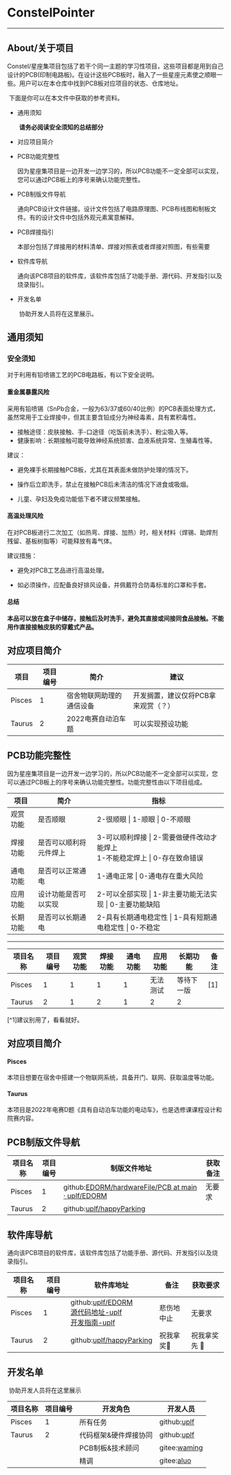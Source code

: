 # ConstelPointer

---

## About/关于项目

​	Constel/星座集项目包括了若干个同一主题的学习性项目，这些项目都是用到自己设计的PCB(印制电路板)。在设计这些PCB板时，融入了一些星座元素使之顺眼一些。用户可以在本仓库中找到PCB板对应项目的状态、仓库地址。

​	下面是你可以在本文件中获取的参考资料。

- 通用须知

  ​	__请务必阅读安全须知的总结部分__

- 对应项目简介

- PCB功能完整性

  ​	因为星座集项目是一边开发一边学习的，所以PCB功能不一定全部可以实现，您可以通过PCB板上的序号来确认功能完整性。

- PCB制版文件导航

  ​	通向PCB设计文件链接。设计文件包括了电路原理图、PCB布线图和制板文件。有的设计文件中包括外观元素寓意解释。

- PCB焊接指引

  ​	本部分包括了焊接用的材料清单、焊接对照表或者焊接对照图，有些需要

- 软件库导航

  ​	通向该PCB项目的软件库，该软件库包括了功能手册、源代码、开发指引以及烧录指引。

- 开发名单

  ​	协助开发人员将在这里展示。

## 通用须知

### 安全须知

对于利用有铅喷锡工艺的PCB电路板，有以下安全说明。

#### 重金属暴露风险

采用有铅喷锡（SnPb合金，一般为63/37或60/40比例）的PCB表面处理方式，虽然常用于工业焊接中，但其主要含铅成分为神经毒素，具有累积毒性。

- 接触途径：皮肤接触、手-口途径（吃饭前未洗手）、粉尘吸入等。
- 健康影响：长期接触可能导致神经系统损害、血液系统异常、生殖毒性等。

建议：

- 避免裸手长期接触PCB板，尤其在其表面未做防护处理的情况下。

- 操作后立即洗手，禁止在接触PCB后未清洁的情况下进食或吸烟。

- 儿童、孕妇及免疫功能低下者不建议频繁接触。

  

#### 高温处理风险

在对PCB板进行二次加工（如热弯、焊接、加热）时，相关材料（焊锡、助焊剂残留、基板树脂等）可能释放有毒气体。

建议措施：

- 避免对PCB工艺品进行高温处理。

- 如必须操作，应配备良好排风设备，并佩戴符合防毒标准的口罩和手套。

  

#### 总结

**本品可以放在盒子中储存，接触后及时洗手，避免其直接或间接同食品接触。不能用作直接接触皮肤的穿戴式产品。**

## 对应项目简介
| 项目      | 项目编号   | 简介          | 建议                              |
| -------- | --------- | ------------- | -------------------------------- |
| Pisces | 1 | 宿舍物联网助理的通信设备 | 开发搁置，建议仅将PCB拿来观赏（？） |
| Taurus | 2 | 2022电赛自动泊车题     | 可以实现预设功能 |



## PCB功能完整性

​	因为星座集项目是一边开发一边学习的，所以PCB功能不一定全部可以实现，您可以通过PCB板上的序号来确认功能完整性。功能完整性由以下项目组成。

| 项目     | 简介                   | 指标                                                         |
| -------- | ---------------------- | ------------------------------------------------------------ |
| 观赏功能 | 是否顺眼               | 2-很顺眼 \| 1-顺眼 \| 0-不顺眼                               |
| 焊接功能 | 是否可以顺利将元件焊上 | 3-可以顺利焊接 \| 2-需要做硬件改动才能焊上 <br/>1-不能稳定焊上 \| 0-存在致命错误 |
| 通电功能 | 是否可以正常通电       | 1-通电正常 \| 0-通电存在重大风险                             |
| 应用功能 | 设计功能是否可以实现   | 2-可以全部实现 \| 1-非主要功能无法实现 \| 0-主要功能缺陷     |
| 长期功能 | 是否可以长期通电       | 2-具有长期通电稳定性 \| 1-具有短期通电稳定性 \| 0-不稳定     |

---

| 项目名称 | 项目编号 | 观赏功能 | 焊接功能 | 通电功能 | 应用功能     | 长期功能     | 备注 |
| -------- | -------- | -------- | -------- | -------- | ------------ | ------------ | ---- |
| Pisces   | 1      | 1        | 1<br /> | 1        | 无法测试 | 等待下一版 | [1]  |
| Taurus | 2 | 1 | 2 | 1 | 2 | 2 |  |



  [^1]建议别用了，看看就好。

## 对应项目简介

#### Pisces

本项目想要在宿舍中搭建一个物联网系统，具备开门、联网、获取温度等功能。

#### Taurus

本项目是2022年电赛D题《具有自动泊车功能的电动车》，也是选修课课程设计和院赛内容。





## PCB制版文件导航

| 项目名称 | 项目编号 | 制版文件地址                                                 | 获取备注 |
| -------- | -------- | ------------------------------------------------------------ | -------- |
| Pisces   | 1        | github:[EDORM/hardwareFile/PCB at main · uplf/EDORM](https://github.com/uplf/EDORM/tree/main/hardwareFile/PCB) | 无要求   |
| Taurus   | 2        | github:[uplf/happyParking](https://github.com/uplf/happyParking) |          |



## 软件库导航

​	通向该PCB项目的软件库，该软件库包括了功能手册、源代码、开发指引以及烧录指引。

| 项目名称 | 项目编号 | 软件库地址                                                   | 备注           | 获取要求          |
| -------- | -------- | ------------------------------------------------------------ | -------------- | ----------------- |
| Pisces   | 1        | github:[uplf/EDORM](https://github.com/uplf/EDORM/tree/main)<br/>[源代码地址-uplf](https://github.com/uplf/EDORM/tree/main/Commuter/Commuter)<br/>[开发指南-uplf](https://github.com/uplf/EDORM/blob/main/PROJECR.md) | 悲伤地中止     | 无要求            |
| Taurus   | 2        | github:[uplf/happyParking](https://github.com/uplf/happyParking) | 祝我拿奖:pray: | 祝我拿奖先 :pray: |



## 开发名单

​	协助开发人员将在这里展示

| 项目名称 | 项目编号 | 开发角色              | 开发人员                                    |
| -------- | -------- | --------------------- | ------------------------------------------- |
| Pisces   | 1        | 所有任务              | github:[uplf](https://github.com/uplf)      |
| Taurus   | 2        | 代码框架&硬件焊接协同 | github:[uplf](https://github.com/uplf)      |
|          |          | PCB制板&技术顾问      | gitee:[waming](https://gitee.com/waming678) |
|          |          | 精调                  | gitee:[aluo](https://gitee.com/aluohappy)   |



